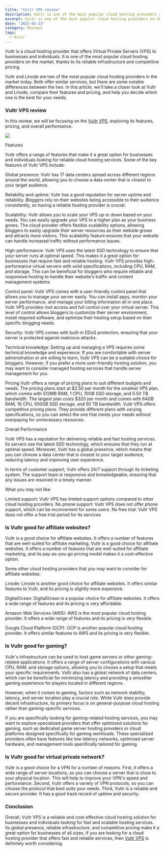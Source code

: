 ```yaml
---
title: "Vultr VPS review"
description: Vultr is one of the most popular cloud hosting providers on the market
excerpt: Vultr is one of the most popular cloud hosting providers on the market
date: "2023-03-22"
category: Reviews
tags:
  - Vultr
---
```


Vultr is a cloud hosting provider that offers Virtual Private Servers (VPS) to businesses and individuals. It is one of the most popular cloud hosting providers on the market, thanks to its reliable infrastructure and competitive pricing.

Vultr and Linode are two of the most popular cloud hosting providers in the market today. Both offer similar services, but there are some notable differences between the two. In this article, we'll take a closer look at Vultr and Linode, compare their features and pricing, and help you decide which one is the best for your needs.

### Vultr VPS review

In this review, we will be focusing on the [Vultr VPS](https://www.vultr.com/?ref=9398038), exploring its features, pricing, and overall performance.

[![](https://www.vultr.com/media/logo_onwhite.png)](https://www.vultr.com/?ref=9398038)

Features

Vultr offers a range of features that make it a great option for businesses and individuals looking for reliable cloud hosting services. Some of the key features of Vultr VPS include:

Global presence: Vultr has 17 data centers spread across different regions around the world, allowing you to choose a data center that is closest to your target audience.

Reliability and uptime: Vultr has a good reputation for server uptime and reliability. Bloggers rely on their websites being accessible to their audience consistently, so having a reliable hosting provider is crucial.

Scalability: Vultr allows you to scale your VPS up or down based on your needs. You can easily upgrade your VPS to a higher plan as your business grows. The cloud provdier offers flexible scalability options, allowing bloggers to easily upgrade their server resources as their website grows and attracts more visitors. This scalability feature ensures that your website can handle increased traffic without performance issues.

High-performance: Vultr VPS uses the latest SSD technology to ensure that your server runs at optimal speed. This makes it a great option for businesses that require fast and reliable hosting. Vultr VPS provides high-performance virtual servers with solid specifications, including CPU, RAM, and storage. This can be beneficial for bloggers who require reliable and responsive hosting to handle their website's traffic and content management systems.

Control panel: Vultr VPS comes with a user-friendly control panel that allows you to manage your server easily. You can install apps, monitor your server performance, and manage your billing information all in one place. Vultr VPS provides root access and full control over your virtual server. This level of control allows bloggers to customize their server environment, install required software, and optimize their hosting setup based on their specific blogging needs.

Security: Vultr VPS comes with built-in DDoS protection, ensuring that your server is protected against malicious attacks.

Technical knowledge: Setting up and managing a VPS requires some technical knowledge and experience. If you are comfortable with server administration or are willing to learn, Vultr VPS can be a suitable choice for bloggers. However, if you prefer a more user-friendly hosting solution, you may want to consider managed hosting services that handle server management for you.

Pricing
Vultr offers a range of pricing plans to suit different budgets and needs. The pricing plans start at $2.50 per month for the smallest VPS plan, which comes with 512MB RAM, 1 CPU, 10GB SSD storage, and 0.50 TB bandwidth. The largest plan costs $320 per month and comes with 64GB RAM, 16 CPU, 500GB SSD storage, and 50 TB bandwidth. Vultr VPS offers competitive pricing plans. They provide different plans with varying specifications, so you can select the one that meets your needs without overpaying for unnecessary resources.

Overall Performance

Vultr VPS has a reputation for delivering reliable and fast hosting services. Its servers use the latest SSD technology, which ensures that they run at optimal speed. Moreover, Vultr has a global presence, which means that you can choose a data center that is closest to your target audience, reducing latency and improving user experience.

In terms of customer support, Vultr offers 24/7 support through its ticketing system. The support team is responsive and knowledgeable, ensuring that any issues are resolved in a timely manner.

What you may not like: 

Limited support: Vultr VPS has limited support options compared to other cloud hosting providers.
No phone support: Vultr VPS does not offer phone support, which can be inconvenient for some users.
No free trial: Vultr VPS does not offer a free trial period for its services 

### Is Vultr good for affiliate websites?

Vultr is a good choice for affiliate websites. It offers a number of features that are well-suited for affiliate marketing. Vultr is a good choice for affiliate websites. It offers a number of features that are well-suited for affiliate marketing, and its pay-as-you-go pricing model makes it a cost-effective option. 

Some other cloud hosting providers that you may want to consider for affiliate websites:

Linode: Linode is another good choice for affiliate websites. It offers similar features to Vultr, and its pricing is slightly more expensive.

DigitalOcean: DigitalOcean is a popular choice for affiliate websites. It offers a wide range of features and its pricing is very affordable.

Amazon Web Services (AWS): AWS is the most popular cloud hosting provider. It offers a wide range of features and its pricing is very flexible.

Google Cloud Platform (GCP): GCP is another popular cloud hosting provider. It offers similar features to AWS and its pricing is very flexible.

### Is Vultr good for gaming?

Vultr's infrastructure can be used to host game servers or other gaming-related applications. It offers a range of server configurations with various CPU, RAM, and storage options, allowing you to choose a setup that meets your specific requirements. Vultr also has a global network of data centers, which can be beneficial for minimizing latency and providing a smoother gaming experience for players located in different regions.

However, when it comes to gaming, factors such as network stability, latency, and server location play a crucial role. While Vultr does provide decent infrastructure, its primary focus is on general-purpose cloud hosting rather than gaming-specific services.

If you are specifically looking for gaming-related hosting services, you may want to explore specialized providers that offer optimized solutions for gaming, such as dedicated game server hosting providers or cloud platforms designed specifically for gaming workloads. These specialized providers often have features like low-latency networks, optimized server hardware, and management tools specifically tailored for gaming.


### Is Vultr good for virtual private network?

Vultr is a good choice for a VPN for a number of reasons. First, it offers a wide range of server locations, so you can choose a server that is close to your physical location. This will help to improve your VPN's speed and performance. Second, Vultr offers a variety of VPN protocols, so you can choose the protocol that best suits your needs. Third, Vultr is a reliable and secure provider. It has a good track record of uptime and security.

### Conclusion

Overall, Vultr VPS is a reliable and cost-effective cloud hosting solution for businesses and individuals looking for fast and scalable hosting services. Its global presence, reliable infrastructure, and competitive pricing make it a great option for businesses of all sizes. If you are looking for a cloud hosting provider that offers fast and reliable services, then [Vultr VPS](https://www.vultr.com/?ref=9398038) is definitely worth considering.
